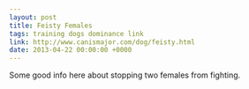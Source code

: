 ```yaml
---
layout: post
title: Feisty Females
tags: training dogs dominance link
link: http://www.canismajor.com/dog/feisty.html
date: 2013-04-22 00:00:00 +0000
---
```


Some good info here about stopping two females from fighting.